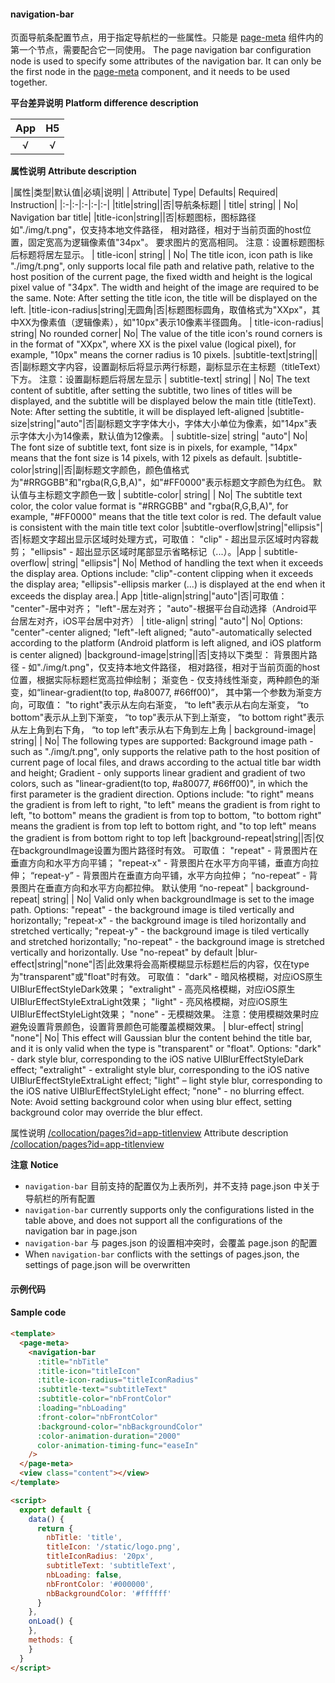 #### navigation-bar

页面导航条配置节点，用于指定导航栏的一些属性。只能是 [page-meta](https://uniapp.dcloud.io/component/page-meta) 组件内的第一个节点，需要配合它一同使用。
The page navigation bar configuration node is used to specify some attributes of the navigation bar. It can only be the first node in the [page-meta](https://uniapp.dcloud.io/component/page-meta) component, and it needs to be used together.

**平台差异说明**
**Platform difference description**

|App|H5|
|:-:|:-:|
|√ |√ |

**属性说明**
**Attribute description**

|属性|类型|默认值|必填|说明|
| Attribute| Type| Defaults| Required| Instruction|
|:-|:-|:-|:-|:-|
|title|string||否|导航条标题|
| title| string| | No| Navigation bar title|
|title-icon|string||否|标题图标，图标路径如"./img/t.png"，仅支持本地文件路径， 相对路径，相对于当前页面的host位置，固定宽高为逻辑像素值"34px"。 要求图片的宽高相同。 注意：设置标题图标后标题将居左显示。
| title-icon| string| | No| The title icon, icon path is like "./img/t.png", only supports local file path and relative path, relative to the host position of the current page, the fixed width and height is the logical pixel value of "34px". The width and height of the image are required to be the same. Note: After setting the title icon, the title will be displayed on the left.
|title-icon-radius|string|无圆角|否|标题图标圆角，取值格式为"XXpx"，其中XX为像素值（逻辑像素），如"10px"表示10像素半径圆角。
| title-icon-radius| string| No rounded corner| No| The value of the title icon's round corners is in the format of "XXpx", where XX is the pixel value (logical pixel), for example, "10px" means the corner radius is 10 pixels.
|subtitle-text|string||否|副标题文字内容，设置副标后将显示两行标题，副标显示在主标题（titleText）下方。 注意：设置副标题后将居左显示
| subtitle-text| string| | No| The text content of subtitle, after setting the subtitle, two lines of titles will be displayed, and the subtitle will be displayed below the main title (titleText). Note: After setting the subtitle, it will be displayed left-aligned
|subtitle-size|string|"auto"|否|副标题文字字体大小，字体大小单位为像素，如"14px"表示字体大小为14像素，默认值为12像素。
| subtitle-size| string| "auto"| No| The font size of subtitle text, font size is in pixels, for example, "14px" means that the font size is 14 pixels, with 12 pixels as default.
|subtitle-color|string||否|副标题文字颜色，颜色值格式为"#RRGGBB"和"rgba(R,G,B,A)"，如"#FF0000"表示标题文字颜色为红色。 默认值与主标题文字颜色一致
| subtitle-color| string| | No| The subtitle text color, the color value format is "#RRGGBB" and "rgba(R,G,B,A)", for example, "#FF0000" means that the title text color is red. The default value is consistent with the main title text color
|subtitle-overflow|string|"ellipsis"|否|标题文字超出显示区域时处理方式，可取值： "clip" - 超出显示区域时内容裁剪； "ellipsis" - 超出显示区域时尾部显示省略标记（...）。|App
| subtitle-overflow| string| "ellipsis"| No| Method of handling the text when it exceeds the display area. Options include: "clip"-content clipping when it exceeds the display area; "ellipsis"-ellipsis marker (...) is displayed at the end when it exceeds the display area.| App
|title-align|string|"auto"|否|可取值： "center"-居中对齐； "left"-居左对齐； "auto"-根据平台自动选择（Android平台居左对齐，iOS平台居中对齐）
| title-align| string| "auto"| No| Options: "center"-center aligned; "left"-left aligned; "auto"-automatically selected according to the platform (Android platform is left aligned, and iOS platform is center aligned)
|background-image|string||否|支持以下类型： 背景图片路径 - 如"./img/t.png"，仅支持本地文件路径， 相对路径，相对于当前页面的host位置，根据实际标题栏宽高拉伸绘制； 渐变色 - 仅支持线性渐变，两种颜色的渐变，如“linear-gradient(to top, #a80077, #66ff00)”， 其中第一个参数为渐变方向，可取值： "to right"表示从左向右渐变， “to left"表示从右向左渐变， “to bottom"表示从上到下渐变， “to top"表示从下到上渐变， “to bottom right"表示从左上角到右下角， “to top left"表示从右下角到左上角
| background-image| string| | No| The following types are supported: Background image path - such as "./img/t.png", only supports the relative path to the host position of current page of local files, and draws according to the actual title bar width and height; Gradient - only supports linear gradient and gradient of two colors, such as "linear-gradient(to top, #a80077, #66ff00)", in which the first parameter is the gradient direction. Options include: "to right" means the gradient is from left to right, "to left" means the gradient is from right to left, "to bottom" means the gradient is from top to bottom, "to bottom right" means the gradient is from top left to bottom right, and "to top left" means the gradient is from bottom right to top left
|background-repeat|string||否|仅在backgroundImage设置为图片路径时有效。 可取值： "repeat" - 背景图片在垂直方向和水平方向平铺； "repeat-x" - 背景图片在水平方向平铺，垂直方向拉伸； “repeat-y” - 背景图片在垂直方向平铺，水平方向拉伸； “no-repeat” - 背景图片在垂直方向和水平方向都拉伸。 默认使用 “no-repeat"
| background-repeat| string| | No| Valid only when backgroundImage is set to the image path. Options: "repeat" - the background image is tiled vertically and horizontally; "repeat-x" - the background image is tiled horizontally and stretched vertically; "repeat-y" - the background image is tiled vertically and stretched horizontally; "no-repeat" - the background image is stretched vertically and horizontally. Use "no-repeat" by default
|blur-effect|string|"none"|否|此效果将会高斯模糊显示标题栏后的内容，仅在type为"transparent"或"float"时有效。 可取值： "dark" - 暗风格模糊，对应iOS原生UIBlurEffectStyleDark效果； "extralight" - 高亮风格模糊，对应iOS原生UIBlurEffectStyleExtraLight效果； "light" - 亮风格模糊，对应iOS原生UIBlurEffectStyleLight效果； "none" - 无模糊效果。 注意：使用模糊效果时应避免设置背景颜色，设置背景颜色可能覆盖模糊效果。
| blur-effect| string| "none"| No| This effect will Gaussian blur the content behind the title bar, and it is only valid when the type is "transparent" or "float". Options: "dark" - dark style blur, corresponding to the iOS native UIBlurEffectStyleDark effect; "extralight" - extralight style blur, corresponding to the iOS native UIBlurEffectStyleExtraLight effect; "light" – light style blur, corresponding to the iOS native UIBlurEffectStyleLight effect; "none" - no blurring effect. Note: Avoid setting background color when using blur effect, setting background color may override the blur effect.


属性说明 [/collocation/pages?id=app-titlenview](/collocation/pages?id=app-titlenview)
Attribute description [/collocation/pages?id=app-titlenview](/collocation/pages?id=app-titlenview)

**注意**
**Notice**
- `navigation-bar` 目前支持的配置仅为上表所列，并不支持 page.json 中关于导航栏的所有配置
- `navigation-bar` currently supports only the configurations listed in the table above, and does not support all the configurations of the navigation bar in page.json
- `navigation-bar` 与 pages.json 的设置相冲突时，会覆盖 page.json 的配置
- When `navigation-bar` conflicts with the settings of pages.json, the settings of page.json will be overwritten


#### 示例代码
#### Sample code

```html
<template>
  <page-meta>
    <navigation-bar
      :title="nbTitle"
      :title-icon="titleIcon"
      :title-icon-radius="titleIconRadius"
      :subtitle-text="subtitleText"
      :subtitle-color="nbFrontColor"
      :loading="nbLoading"
      :front-color="nbFrontColor"
      :background-color="nbBackgroundColor"
      :color-animation-duration="2000"
      color-animation-timing-func="easeIn"
    />
  </page-meta>
  <view class="content"></view>
</template>

<script>
  export default {
    data() {
      return {
        nbTitle: 'title',
        titleIcon: '/static/logo.png',
        titleIconRadius: '20px',
        subtitleText: 'subtitleText',
        nbLoading: false,
        nbFrontColor: '#000000',
        nbBackgroundColor: '#ffffff'
      }
    },
    onLoad() {
    },
    methods: {
    }
  }
</script>
```
